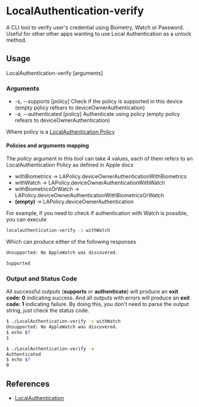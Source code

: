 # LocalAuthentication-verify
A CLI tool to verify user's credential using Biometry, Watch or Password. Useful for other other apps wanting to use Local Authentication as a unlock method.

## Usage
LocalAuthentication-verify [arguments]

### Arguments
 * -s, --supports [policy]           Check if the policy is supported in this device (empty policy refears to deviceOwnerAuthentication)
 * -a, --authenticated [policy]      Authenticate using policy (empty policy refears to deviceOwnerAuthentication)

Where policy is a [LocalAuthentication Policy](https://developer.apple.com/documentation/localauthentication/lapolicy)

#### Policies and arguments mapping

The *policy* argument in this tool can take 4 values, each of them refers to an LocalAuthentication Policy as defined in Apple docs

 * withBiometrics          -> LAPolicy.deviceOwnerAuthenticationWithBiometrics
 * withWatch               -> LAPolicy.deviceOwnerAuthenticationWithWatch
 * withBiometricsOrWatch   -> LAPolicy.deviceOwnerAuthenticationWithBiometricsOrWatch
 * **(empty)**             -> LAPolicy.deviceOwnerAuthentication
 
For example, if you need to check if authentication with Watch is possible, you can execute

```sh
localauthentication-verify -s withWatch
```

Which can produce either of the following responses

```sh
Unsupported: No AppleWatch was discovered.
```

```sh
Supported
```

### Output and Status Code

All successful outputs (**supports** or **authenticate**) will produce an **exit code: 0** indicating success. And all outputs with errors will produce an **exit code: 1** indicating failure. By doing this, you don't need to parse the output string, just check the status code.

```sh
$ ./LocalAuthentication-verify -s withWatch
Unsupported: No AppleWatch was discovered.
$ echo $?
1
```

```sh
$ ./LocalAuthentication-verify -a          
Authenticated
$ echo $?
0
```

## References

* [LocalAuthentication](https://developer.apple.com/documentation/localauthentication/)
